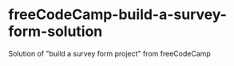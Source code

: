 # freeCodeCamp-build-a-survey-form-solution
Solution of "build a survey form project" from freeCodeCamp
